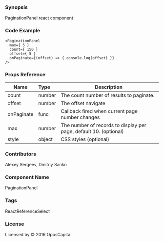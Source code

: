 ### Synopsis

PaginationPanel react component

### Code Example

```
<PaginationPanel
  max={ 5 }
  count={ 150 }
  offset={ 5 }
  onPaginate={(offset) => { console.log(offset) }}
/>
```

### Props Reference

| Name                          | Type                  | Description                                                |
| ------------------------------|:----------------------| -----------------------------------------------------------|
| count | number | The count number of results to paginate. |
| offset | number | The offset navigate |
| onPaginate | func | Callback fired when current page number changes |
| max | number | The number of records to display per page, default 10. (optional) |
| style | object | CSS styles (optional) |

### Contributors
Alexey Sergeev, Dmitriy Sanko

### Component Name

PaginationPanel

### Tags

ReactReferenceSelect

### License

Licensed by © 2016 OpusCapita 

